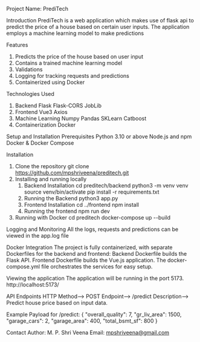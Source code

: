 Project Name: PrediTech

Introduction
PrediTech is a web application which makes use of flask api to predict the price of a house based on certain user inputs. The application employs a machine learning model to make predictions

Features
1. Predicts the price of the house based on user input
2. Contains a trained machine learning model
3. Validations
4. Logging for tracking requests and predictions
5. Containerized using Docker

Technologies Used
1) Backend
        Flask
        Flask-CORS
        JobLib
2) Frontend
        Vue3
        Axios
3) Machine Learning
        Numpy
        Pandas
        SKLearn
        Catboost
4) Containerization
        Docker

Setup and Installation
Prerequisites
    Python 3.10 or above
    Node.js and npm
    Docker & Docker Compose

Installation
1) Clone the repository
    git clone https://github.com/mpshriveena/preditech.git
2) Installing and running locally
    1. Backend Installation
        cd preditech/backend
        python3 -m venv venv
        source venv/bin/activate
        pip install -r requirements.txt
    2. Running the Backend
        python3 app.py
    3. Frontend Installation
        cd ../frontend
        npm install
    4. Running the frontend
        npm run dev
3) Running with Docker
        cd preditech
        docker-compose up --build

Logging and Monitoring
All the logs, requests and predictions can be viewed in the app.log file

Docker Integration
The project is fully containerized, with separate Dockerfiles for the backend and frontend:
Backend Dockerfile builds the Flask API.
Frontend Dockerfile builds the Vue.js application.
The docker-compose.yml file orchestrates the services for easy setup.

Viewing the application
The application will be running in the port 5173.
http://localhost:5173/

API Endpoints
HTTP Method--> POST
Endpoint--> /predict
Description--> Predict house price based on input data.                                 

Example Payload for /predict:
{
  "overall_quality": 7,
  "gr_liv_area": 1500,
  "garage_cars": 2,
  "garage_area": 400,
  "total_bsmt_sf": 800
}

Contact
Author: M. P. Shri Veena
Email: mpshriveena@gmail.com
